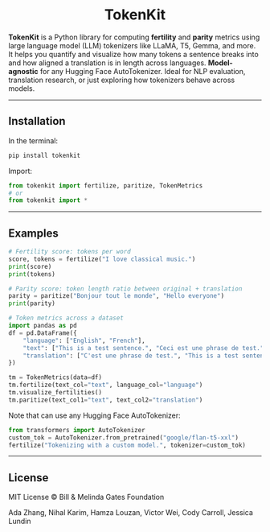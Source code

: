 <h1 align="center">TokenKit</h1>

**TokenKit** is a Python library for computing **fertility** and **parity** metrics using large language model (LLM) tokenizers like LLaMA, T5, Gemma, and more. It helps you quantify and visualize how many tokens a sentence breaks into and how aligned a translation is in length across languages. **Model-agnostic** for any Hugging Face AutoTokenizer. Ideal for NLP evaluation, translation research, or just exploring how tokenizers behave across models.

---

## Installation
In the terminal:
```bash
pip install tokenkit
```

Import:
```python
from tokenkit import fertilize, paritize, TokenMetrics
# or
from tokenkit import *
```

---

## Examples

```python
# Fertility score: tokens per word
score, tokens = fertilize("I love classical music.")
print(score)
print(tokens)

# Parity score: token length ratio between original + translation
parity = paritize("Bonjour tout le monde", "Hello everyone")
print(parity)
```

```python
# Token metrics across a dataset
import pandas as pd
df = pd.DataFrame({
    "language": ["English", "French"],
    "text": ["This is a test sentence.", "Ceci est une phrase de test."],
    "translation": ["C'est une phrase de test.", "This is a test sentence."]
})

tm = TokenMetrics(data=df)
tm.fertilize(text_col="text", language_col="language")
tm.visualize_fertilities()
tm.paritize(text_col1="text", text_col2="translation")
```

Note that can use any Hugging Face AutoTokenizer:

```python
from transformers import AutoTokenizer
custom_tok = AutoTokenizer.from_pretrained("google/flan-t5-xxl")
fertilize("Tokenizing with a custom model.", tokenizer=custom_tok)
```

---

## License

MIT License © Bill & Melinda Gates Foundation 

Ada Zhang, Nihal Karim, Hamza Louzan, Victor Wei, Cody Carroll, Jessica Lundin
